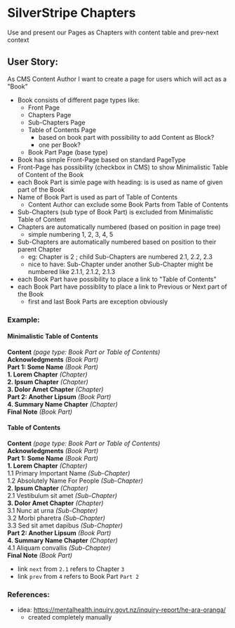 # SilverStripe Chapters
Use and present our Pages as Chapters with content table and prev-next context

## User Story:

As CMS Content Author
I want to create a page for users which will act as a "Book"

- Book consists of different page types like:
  - Front Page
  - Chapters Page
  - Sub-Chapters Page
  - Table of Contents Page
    - based on book part with possibility to add Content as Block?
    - one per Book?
  - Book Part Page (base type)
- Book has simple Front-Page based on standard PageType
- Front-Page has possibility (checkbox in CMS) to show Minimalistic Table of Content of the Book 
- each Book Part is simle page with heading: is is used as name of given part of the Book 
- Name of Book Part is used as part of Table of Contents
  - Content Author can exclude some Book Parts from Table of Contents
- Sub-Chapters (sub type of Book Part) is excluded from Minimalistic Table of Content
- Chapters are automatically numbered (based on position in page tree) 
  - simple numbering 1, 2, 3, 4, 5
- Sub-Chapters are automatically numbered based on position to their parent Chapter
  - eg: Chapter is 2 ; child Sub-Chapters are numbered 2.1, 2.2, 2.3
  - nice to have: Sub-Chapter under another Sub-Chapter might be numbered like 2.1.1, 2.1.2, 2.1.3  
- each Book Part have possibility to place a link to "Table of Contents"
- each Book Part have possiblity to place a link to Previous or Next part of the Book
  - first and last Book Parts are exception obviously

### Example:

#### Minimalistic Table of Contents

**Content** *(page type: Book Part or Table of Contents)*  
**Acknowledgments** *(Book Part)*  
**Part 1: Some Name** *(Book Part)*  
**1. Lorem Chapter** *(Chapter)*  
**2. Ipsum Chapter** *(Chapter)*  
**3. Dolor Amet Chapter** *(Chapter)*  
**Part 2: Another Lipsum** *(Book Part)*  
**4. Summary Name Chapter** *(Chapter)*  
**Final Note** *(Book Part)*  

#### Table of Contents

**Content** *(page type: Book Part or Table of Contents)*  
**Acknowledgments** *(Book Part)*  
**Part 1: Some Name** *(Book Part)*  
**1. Lorem Chapter** *(Chapter)*  
1.1 Primary Important Name *(Sub-Chapter)*  
1.2 Absolutely Name For People *(Sub-Chapter)*  
**2. Ipsum Chapter** *(Chapter)*  
2.1 Vestibulum sit amet *(Sub-Chapter)*  
**3. Dolor Amet Chapter** *(Chapter)*  
3.1 Nunc at urna *(Sub-Chapter)*  
3.2 Morbi pharetra  *(Sub-Chapter)*  
3.3 Sed sit amet dapibus *(Sub-Chapter)*  
**Part 2: Another Lipsum** *(Book Part)*  
**4. Summary Name Chapter** *(Chapter)*  
4.1 Aliquam convallis *(Sub-Chapter)*  
**Final Note** *(Book Part)*  

- link `next` from `2.1` refers to Chapter `3`
- link `prev` from `4` refers to Book Part `Part 2`

### References:

 - idea: https://mentalhealth.inquiry.govt.nz/inquiry-report/he-ara-oranga/
   - created completely manually
